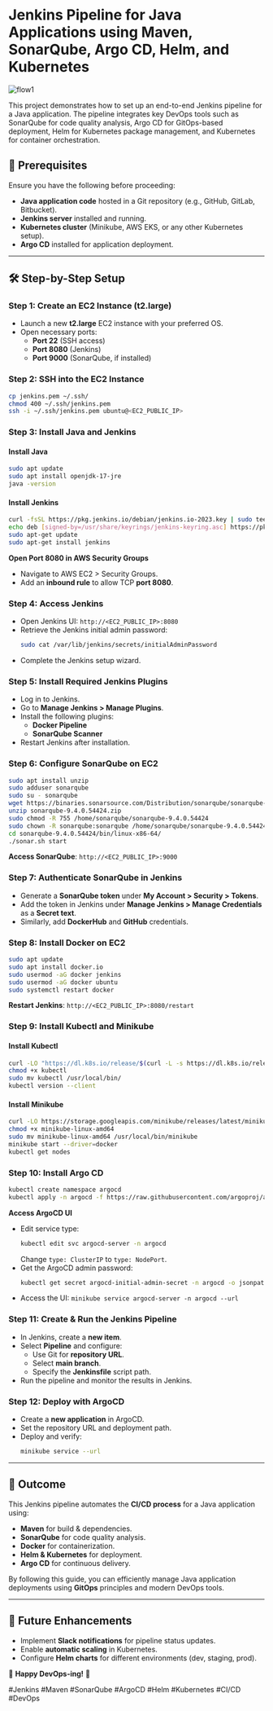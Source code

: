 # Jenkins Pipeline for Java Applications using Maven, SonarQube, Argo CD, Helm, and Kubernetes

![flow1](https://github.com/user-attachments/assets/32c09791-ed37-4bc0-b35e-fcf201b1ca6b)


This project demonstrates how to set up an end-to-end Jenkins pipeline for a Java application. The pipeline integrates key DevOps tools such as SonarQube for code quality analysis, Argo CD for GitOps-based deployment, Helm for Kubernetes package management, and Kubernetes for container orchestration.

## 🚀 Prerequisites

Ensure you have the following before proceeding:
- **Java application code** hosted in a Git repository (e.g., GitHub, GitLab, Bitbucket).
- **Jenkins server** installed and running.
- **Kubernetes cluster** (Minikube, AWS EKS, or any other Kubernetes setup).
- **Argo CD** installed for application deployment.

---

## 🛠 Step-by-Step Setup

### Step 1: Create an EC2 Instance (t2.large)
- Launch a new **t2.large** EC2 instance with your preferred OS.
- Open necessary ports:
  - **Port 22** (SSH access)
  - **Port 8080** (Jenkins)
  - **Port 9000** (SonarQube, if installed)

### Step 2: SSH into the EC2 Instance
```bash
cp jenkins.pem ~/.ssh/
chmod 400 ~/.ssh/jenkins.pem
ssh -i ~/.ssh/jenkins.pem ubuntu@<EC2_PUBLIC_IP>
```

### Step 3: Install Java and Jenkins
#### Install Java
```bash
sudo apt update
sudo apt install openjdk-17-jre
java -version
```

#### Install Jenkins
```bash
curl -fsSL https://pkg.jenkins.io/debian/jenkins.io-2023.key | sudo tee /usr/share/keyrings/jenkins-keyring.asc > /dev/null
echo deb [signed-by=/usr/share/keyrings/jenkins-keyring.asc] https://pkg.jenkins.io/debian binary/ | sudo tee /etc/apt/sources.list.d/jenkins.list > /dev/null
sudo apt-get update
sudo apt-get install jenkins
```

**Open Port 8080 in AWS Security Groups**
- Navigate to AWS EC2 > Security Groups.
- Add an **inbound rule** to allow TCP **port 8080**.

### Step 4: Access Jenkins
- Open Jenkins UI: `http://<EC2_PUBLIC_IP>:8080`
- Retrieve the Jenkins initial admin password:
  ```bash
  sudo cat /var/lib/jenkins/secrets/initialAdminPassword
  ```
- Complete the Jenkins setup wizard.

### Step 5: Install Required Jenkins Plugins
- Log in to Jenkins.
- Go to **Manage Jenkins > Manage Plugins**.
- Install the following plugins:
  - **Docker Pipeline**
  - **SonarQube Scanner**
- Restart Jenkins after installation.

### Step 6: Configure SonarQube on EC2
```bash
sudo apt install unzip
sudo adduser sonarqube
sudo su - sonarqube
wget https://binaries.sonarsource.com/Distribution/sonarqube/sonarqube-9.4.0.54424.zip
unzip sonarqube-9.4.0.54424.zip
sudo chmod -R 755 /home/sonarqube/sonarqube-9.4.0.54424
sudo chown -R sonarqube:sonarqube /home/sonarqube/sonarqube-9.4.0.54424
cd sonarqube-9.4.0.54424/bin/linux-x86-64/
./sonar.sh start
```

**Access SonarQube**: `http://<EC2_PUBLIC_IP>:9000`

### Step 7: Authenticate SonarQube in Jenkins
- Generate a **SonarQube token** under **My Account > Security > Tokens**.
- Add the token in Jenkins under **Manage Jenkins > Manage Credentials** as a **Secret text**.
- Similarly, add **DockerHub** and **GitHub** credentials.

### Step 8: Install Docker on EC2
```bash
sudo apt update
sudo apt install docker.io
sudo usermod -aG docker jenkins
sudo usermod -aG docker ubuntu
sudo systemctl restart docker
```
**Restart Jenkins**: `http://<EC2_PUBLIC_IP>:8080/restart`

### Step 9: Install Kubectl and Minikube
#### Install Kubectl
```bash
curl -LO "https://dl.k8s.io/release/$(curl -L -s https://dl.k8s.io/release/stable.txt)/bin/linux/amd64/kubectl"
chmod +x kubectl
sudo mv kubectl /usr/local/bin/
kubectl version --client
```

#### Install Minikube
```bash
curl -LO https://storage.googleapis.com/minikube/releases/latest/minikube-linux-amd64
chmod +x minikube-linux-amd64
sudo mv minikube-linux-amd64 /usr/local/bin/minikube
minikube start --driver=docker
kubectl get nodes
```

### Step 10: Install Argo CD
```bash
kubectl create namespace argocd
kubectl apply -n argocd -f https://raw.githubusercontent.com/argoproj/argo-cd/stable/manifests/install.yaml
```

**Access ArgoCD UI**
- Edit service type:
  ```bash
  kubectl edit svc argocd-server -n argocd
  ```
  Change `type: ClusterIP` to `type: NodePort`.
- Get the ArgoCD admin password:
  ```bash
  kubectl get secret argocd-initial-admin-secret -n argocd -o jsonpath="{.data.password}" | base64 -d
  ```
- Access the UI: `minikube service argocd-server -n argocd --url`

### Step 11: Create & Run the Jenkins Pipeline
- In Jenkins, create a **new item**.
- Select **Pipeline** and configure:
  - Use Git for **repository URL**.
  - Select **main branch**.
  - Specify the **Jenkinsfile** script path.
- Run the pipeline and monitor the results in Jenkins.

### Step 12: Deploy with ArgoCD
- Create a **new application** in ArgoCD.
- Set the repository URL and deployment path.
- Deploy and verify:
  ```bash
  minikube service --url
  ```

---

## 🎯 Outcome
This Jenkins pipeline automates the **CI/CD process** for a Java application using:
- **Maven** for build & dependencies.
- **SonarQube** for code quality analysis.
- **Docker** for containerization.
- **Helm & Kubernetes** for deployment.
- **Argo CD** for continuous delivery.

By following this guide, you can efficiently manage Java application deployments using **GitOps** principles and modern DevOps tools.

---

## 📌 Future Enhancements
- Implement **Slack notifications** for pipeline status updates.
- Enable **automatic scaling** in Kubernetes.
- Configure **Helm charts** for different environments (dev, staging, prod).

🚀 **Happy DevOps-ing!** 🚀

#Jenkins #Maven #SonarQube #ArgoCD #Helm #Kubernetes #CI/CD #DevOps


